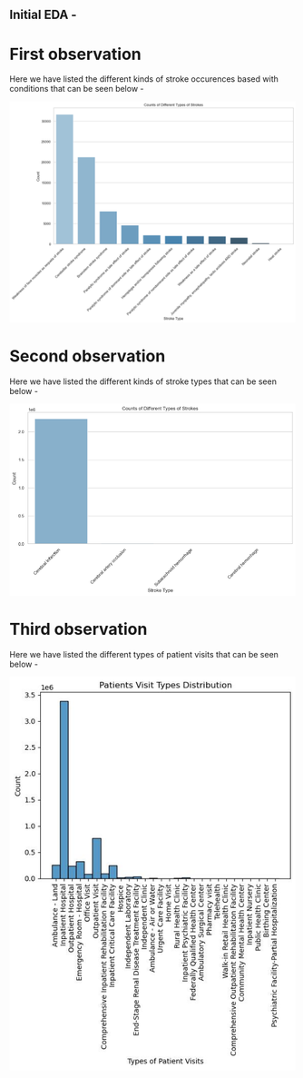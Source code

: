 ## Initial EDA -

# First observation

Here we have listed the different kinds of stroke occurences based with conditions that can be seen below -

![plotone](figs/first.png)

# Second observation

Here we have listed the different kinds of stroke types that can be seen below -

![plottwo](figs/second.png)

# Third observation

Here we have listed the different types of patient visits that can be seen below -

![plotthree](figs/third.png)




